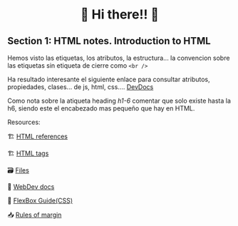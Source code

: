  <h1 align = "center">🤙 Hi there!! 🤙</h1>

## Section 1: HTML notes. Introduction to HTML

Hemos visto las etiquetas, los atributos, la estructura... la convencion sobre las etiquetas sin etiqueta de cierre como `<br />`

Ha resultado interesante el siguiente enlace para consultar atributos, propiedades, clases... de js, html, css....
[DevDocs](https://devdocs.io/)

Como nota sobre la atiqueta heading *h1-6* comentar que solo existe hasta la h6, siendo este el encabezado mas pequeño que hay en HTML.

Resources: 

🏗️ [HTML references](https://htmlreference.io/)

🏗️ [HTML tags](https://allthetags.com/)

🗃️ [Files](https://github.com/GreenyHat/DevelopRoadMap/tree/master/binaryFiles)

📇 [WebDev docs](https://developers.google.com/web/fundamentals/performance/critical-rendering-path/render-tree-construction)

🦮 [FlexBox Guide(CSS)](https://css-tricks.com/snippets/css/a-guide-to-flexbox/)

📥 [Rules of margin](https://www.joshwcomeau.com/css/rules-of-margin-collapse/)
